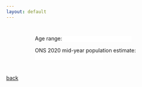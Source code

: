 ```yaml
---
layout: default
---
```


<link rel="stylesheet" href="https://code.jquery.com/ui/1.12.1/themes/base/jquery-ui.css">
<script src="https://code.jquery.com/jquery-1.12.4.js"></script>
<script src="https://code.jquery.com/ui/1.12.1/jquery-ui.js"></script>
<style type="text/css">
    .content{
        width:350px;
        margin:40px auto;
    }
    h2{
        text-align: center;
    }  
</style>

<script>
    $( function() {
        $( "#slider-range" ).slider({
            range: true,
            min: 0,
            max: 90,
            values: [ 0, 90],
            slide: function( event, ui ) {
                $( "#amount" ).val( "" + ui.values[ 0 ] + "-" + ui.values[ 1 ] )
               var popdata = [{"age":0,"population":7205},{"age":1,"population":7648},{"age":2,"population":7899},{"age":3,"population":8068},{"age":4,"population":8396}, 
{"age":5,"population":8315},{"age":6,"population":8276},{"age":7,"population":8491},{"age":8,"population":8853},{"age":9,"population":9200},{"age":10,"population":8601},{"age":11,"population":8371},{"age":12,"population":8666},{"age":13,"population":8461},{"age":14,"population":8156},{"age":15,"population":7943},{"age":16,"population":7888},{"age":17,"population":7660},{"age":18,"population":7617},{"age":19,"population":9594},{"age":20,"population":10009},{"age":21,"population":10365},{"age":22,"population":10101},{"age":23,"population":9820},{"age":24,"population":9450},{"age":25,"population":9390},{"age":26,"population":9264},{"age":27,"population":9092},{"age":28,"population":8826},{"age":29,"population":8769},{"age":30,"population":8431},{"age":31,"population":8027},{"age":32,"population":8007},{"age":33,"population":8374},{"age":34,"population":8580},{"age":35,"population":8909},{"age":36,"population":8855},{"age":37,"population":9250},{"age":38,"population":8826},{"age":39,"population":9122},{"age":40,"population":8859},{"age":41,"population":8910},{"age":42,"population":8355},{"age":43,"population":8361},{"age":44,"population":8012},{"age":45,"population":8424},{"age":46,"population":8789},{"age":47,"population":8979},{"age":48,"population":9319},{"age":49,"population":9419},{"age":50,"population":9390},{"age":51,"population":9415},{"age":52,"population":9576},{"age":53,"population":9584},{"age":54,"population":9811},{"age":55,"population":9694},{"age":56,"population":9631},{"age":57,"population":9427},{"age":58,"population":8952},{"age":59,"population":8552},{"age":60,"population":8359},{"age":61,"population":7891},{"age":62,"population":7703},{"age":63,"population":7409},{"age":64,"population":7095},{"age":65,"population":6869},{"age":66,"population":6715},{"age":67,"population":6639},{"age":68,"population":6279},{"age":69,"population":6649},{"age":70,"population":6749},{"age":71,"population":6846},{"age":72,"population":7261},{"age":73,"population":7532},{"age":74,"population":5868},{"age":75,"population":5953},{"age":76,"population":5749},{"age":77,"population":5305},{"age":78,"population":4587},{"age":79,"population":4035},{"age":80,"population":4086},{"age":81,"population":4056},{"age":82,"population":3668},{"age":83,"population":3475},{"age":84,"population":3248},{"age":85,"population":2906},{"age":86,"population":2527},{"age":87,"population":2260},{"age":88,"population":2107},{"age":89,"population":1791},{"age":90,"population":7029}];
                var filteredtotal = popdata.filter(({age}) => age >  (ui.values[0]-1))
                filteredtotal = filteredtotal.filter(({age}) => age <  ui.values[1]+1)
                var result= filteredtotal.reduce(function(prev, cur) {
                  return prev + cur.population;
                }, 0);
               $( "#population" ).val( result)
            }
        });
        $( "#amount" ).val( "" + $( "#slider-range" ).slider( "values", 0 ) + "-" + $( "#slider-range" ).slider( "values", 1 ) );
        $("#population").val("696880");
    });
</script>
    

<div class="content">
    <p>
        <label for="amount">Age range:</label>
        <input type="text" id="amount" readonly style="border:0; color:#f6931f; font-weight:bold;">
    </p>
    <div id="slider-range"></div>
    <p>
        <label for= "population">ONS 2020 mid-year population estimate:</label>
        <input type="text" id="population" readonly style="border:0; color:#f6931f; font-weight:bold;">
</div>


[back](./)


